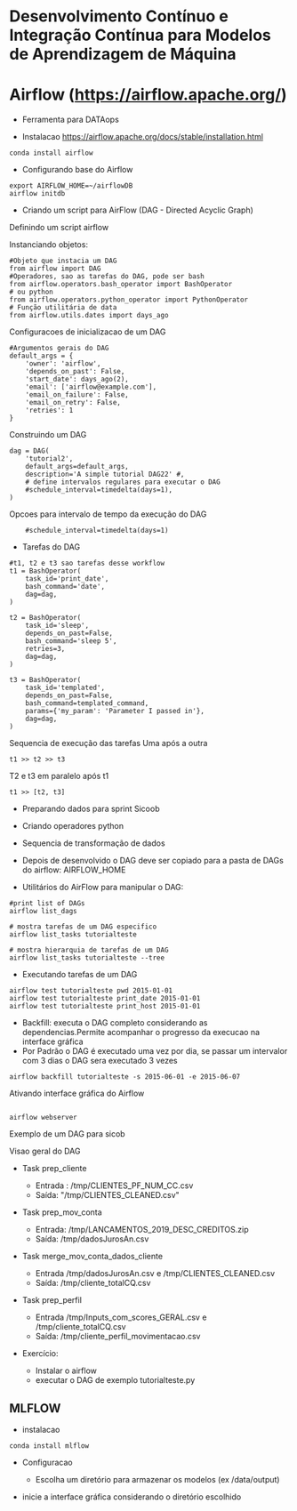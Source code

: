 # Desenvolvimento Contínuo e Integração Contínua para Modelos de Aprendizagem de Máquina

# Airflow (https://airflow.apache.org/)
* Ferramenta para DATAops

* Instalacao https://airflow.apache.org/docs/stable/installation.html

```
conda install airflow
```

* Configurando base do Airflow

```
export AIRFLOW_HOME=~/airflowDB
airflow initdb
```

* Criando um script para AirFlow (DAG - Directed Acyclic Graph)


Definindo um script airflow 

Instanciando objetos:

```
#Objeto que instacia um DAG
from airflow import DAG
#Operadores, sao as tarefas do DAG, pode ser bash
from airflow.operators.bash_operator import BashOperator
# ou python
from airflow.operators.python_operator import PythonOperator
# Função utilitária de data
from airflow.utils.dates import days_ago
```

Configuracoes de inicializacao de um DAG

```
#Argumentos gerais do DAG
default_args = {
    'owner': 'airflow',
    'depends_on_past': False,
    'start_date': days_ago(2),
    'email': ['airflow@example.com'],
    'email_on_failure': False,
    'email_on_retry': False,
    'retries': 1
}
```

Construindo um DAG
```
dag = DAG(
    'tutorial2',
    default_args=default_args,
    description='A simple tutorial DAG22' #,
    # define intervalos regulares para executar o DAG
    #schedule_interval=timedelta(days=1),
)
```

Opcoes para intervalo de tempo da execução do DAG
```
    #schedule_interval=timedelta(days=1)
```

* Tarefas do DAG

```
#t1, t2 e t3 sao tarefas desse workflow
t1 = BashOperator(
    task_id='print_date',
    bash_command='date',
    dag=dag,
)

t2 = BashOperator(
    task_id='sleep',
    depends_on_past=False,
    bash_command='sleep 5',
    retries=3,
    dag=dag,
)

t3 = BashOperator(
    task_id='templated',
    depends_on_past=False,
    bash_command=templated_command,
    params={'my_param': 'Parameter I passed in'},
    dag=dag,
)
```

Sequencia de execução das tarefas
Uma após a outra
```
t1 >> t2 >> t3 
```

T2 e t3 em paralelo após t1
```
t1 >> [t2, t3] 
```

* Preparando dados para sprint Sicoob

* Criando operadores python

* Sequencia de transformação de dados

* Depois de desenvolvido o DAG deve ser copiado para a pasta de DAGs do airflow: AIRFLOW_HOME

* Utilitários do AirFlow para manipular o DAG:
```
#print list of DAGs
airflow list_dags

# mostra tarefas de um DAG especifico
airflow list_tasks tutorialteste

# mostra hierarquia de tarefas de um DAG
airflow list_tasks tutorialteste --tree
```

* Executando tarefas de um DAG
```
airflow test tutorialteste pwd 2015-01-01
airflow test tutorialteste print_date 2015-01-01
airflow test tutorialteste print_host 2015-01-01

```
* Backfill: executa o DAG completo considerando as dependencias.Permite acompanhar o progresso da execucao na interface gráfica
* Por Padrão o DAG é executado uma vez por dia, se passar um intervalor com 3 dias o DAG sera executado 3 vezes

```
airflow backfill tutorialteste -s 2015-06-01 -e 2015-06-07
```

Ativando interface gráfica do Airflow
```

airflow webserver
```

Exemplo de um DAG para sicob

Visao geral do DAG

* Task prep_cliente 
    * Entrada : /tmp/CLIENTES_PF_NUM_CC.csv
    * Saída: "/tmp/CLIENTES_CLEANED.csv"

* Task prep_mov_conta
    * Entrada: /tmp/LANCAMENTOS_2019_DESC_CREDITOS.zip
    * Saída: /tmp/dadosJurosAn.csv


* Task merge_mov_conta_dados_cliente
    * Entrada /tmp/dadosJurosAn.csv e /tmp/CLIENTES_CLEANED.csv
    * Saída: /tmp/cliente_totalCQ.csv

* Task  prep_perfil
    * Entrada /tmp/Inputs_com_scores_GERAL.csv e /tmp/cliente_totalCQ.csv
    * Saída: /tmp/cliente_perfil_movimentacao.csv

* Exercício: 
    * Instalar o airflow
    * executar o DAG de exemplo tutorialteste.py

## MLFLOW

* instalacao

```
conda install mlflow
```

* Configuracao
    * Escolha um diretório para armazenar os modelos (ex /data/output)

* inicie a interface gráfica considerando o diretório escolhido
```

```
